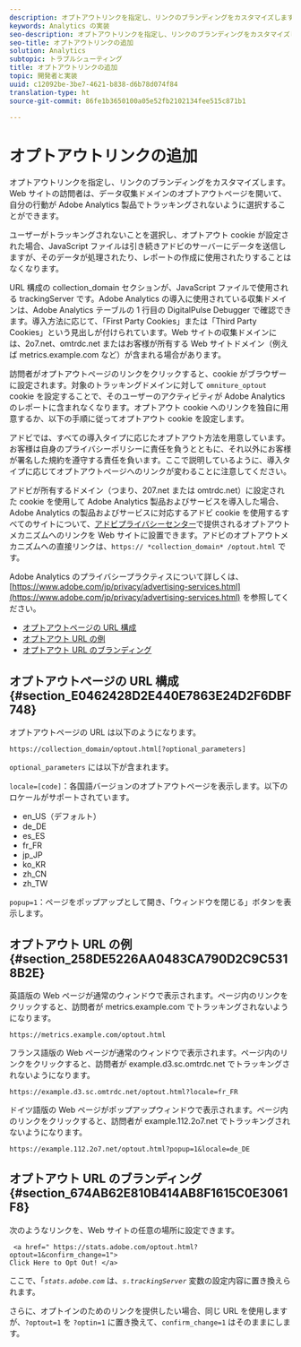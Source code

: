 ```yaml
---
description: オプトアウトリンクを指定し、リンクのブランディングをカスタマイズします。Web サイトの訪問者は、データ収集ドメインのオプトアウトページを開いて、自分の行動が Adobe Analytics 製品でトラッキングされないように選択することができます。
keywords: Analytics の実装
seo-description: オプトアウトリンクを指定し、リンクのブランディングをカスタマイズします。Web サイトの訪問者は、データ収集ドメインのオプトアウトページを開いて、自分の行動が Adobe Analytics 製品でトラッキングされないように選択することができます。
seo-title: オプトアウトリンクの追加
solution: Analytics
subtopic: トラブルシューティング
title: オプトアウトリンクの追加
topic: 開発者と実装
uuid: c12092be-3be7-4621-b838-d6b78d074f84
translation-type: ht
source-git-commit: 86fe1b3650100a05e52fb2102134fee515c871b1

---
```



# オプトアウトリンクの追加

オプトアウトリンクを指定し、リンクのブランディングをカスタマイズします。Web サイトの訪問者は、データ収集ドメインのオプトアウトページを開いて、自分の行動が Adobe Analytics 製品でトラッキングされないように選択することができます。

ユーザーがトラッキングされないことを選択し、オプトアウト cookie が設定された場合、JavaScript ファイルは引き続きアドビのサーバーにデータを送信しますが、そのデータが処理されたり、レポートの作成に使用されたりすることはなくなります。

URL 構成の collection_domain セクションが、JavaScript ファイルで使用される trackingServer です。Adobe Analytics の導入に使用されている収集ドメインは、Adobe Analytics テーブルの 1 行目の DigitalPulse Debugger で確認できます。導入方法に応じて、「First Party Cookies」または「Third Party Cookies」という見出しが付けられています。Web サイトの収集ドメインには、2o7.net、omtrdc.net またはお客様が所有する Web サイトドメイン（例えば metrics.example.com など）が含まれる場合があります。

訪問者がオプトアウトページのリンクをクリックすると、cookie がブラウザーに設定されます。対象のトラッキングドメインに対して `omniture_optout` cookie を設定することで、そのユーザーのアクティビティが Adobe Analytics のレポートに含まれなくなります。オプトアウト cookie へのリンクを独自に用意するか、以下の手順に従ってオプトアウト cookie を設定します。

アドビでは、すべての導入タイプに応じたオプトアウト方法を用意しています。お客様は自身のプライバシーポリシーに責任を負うとともに、それ以外にお客様が署名した規約を遵守する責任を負います。ここで説明しているように、導入タイプに応じてオプトアウトページへのリンクが変わることに注意してください。

アドビが所有するドメイン（つまり、207.net または omtrdc.net）に設定された cookie を使用して Adobe Analytics 製品およびサービスを導入した場合、Adobe Analytics の製品およびサービスに対応するアドビ cookie を使用するすべてのサイトについて、[アドビプライバシーセンター](https://www.adobe.com/jp/privacy/opt-out.html)で提供されるオプトアウトメカニズムへのリンクを Web サイトに設置できます。アドビのオプトアウトメカニズムへの直接リンクは、`https:// *collection_domain* /optout.html` です。

Adobe Analytics のプライバシープラクティスについて詳しくは、[https://www.adobe.com/jp/privacy/advertising-services.html](https://www.adobe.com/jp/privacy/advertising-services.html) を参照してください。

* [オプトアウトページの URL 構成](../../../implement/js-implementation/data-collection/opt-out-link.md#section_E0462428D2E440E7863E24D2F6DBF748)
* [オプトアウト URL の例](../../../implement/js-implementation/data-collection/opt-out-link.md#section_258DE5226AA0483CA790D2C9C5318B2E)
* [オプトアウト URL のブランディング](../../../implement/js-implementation/data-collection/opt-out-link.md#section_674AB62E810B414AB8F1615C0E3061F8)

## オプトアウトページの URL 構成 {#section_E0462428D2E440E7863E24D2F6DBF748}

オプトアウトページの URL は以下のようになります。

```
https://collection_domain/optout.html[?optional_parameters]
```

`optional_parameters` には以下が含まれます。

`locale=[code]`：各国語バージョンのオプトアウトページを表示します。以下のロケールがサポートされています。

* en_US（デフォルト）
* de_DE
* es_ES
* fr_FR
* jp_JP
* ko_KR
* zh_CN
* zh_TW

`popup=1`：ページをポップアップとして開き、「ウィンドウを閉じる」ボタンを表示します。

## オプトアウト URL の例 {#section_258DE5226AA0483CA790D2C9C5318B2E}

英語版の Web ページが通常のウィンドウで表示されます。ページ内のリンクをクリックすると、訪問者が metrics.example.com でトラッキングされないようになります。

```
https://metrics.example.com/optout.html
```

フランス語版の Web ページが通常のウィンドウで表示されます。ページ内のリンクをクリックすると、訪問者が example.d3.sc.omtrdc.net でトラッキングされないようになります。

```
https://example.d3.sc.omtrdc.net/optout.html?locale=fr_FR
```

ドイツ語版の Web ページがポップアップウィンドウで表示されます。ページ内のリンクをクリックすると、訪問者が example.112.2o7.net でトラッキングされないようになります。

```
https://example.112.2o7.net/optout.html?popup=1&locale=de_DE
```

## オプトアウト URL のブランディング{#section_674AB62E810B414AB8F1615C0E3061F8}

次のようなリンクを、Web サイトの任意の場所に設定できます。

```
 <a href=" https://stats.adobe.com/optout.html?optout=1&confirm_change=1">
Click Here to Opt Out! </a>
```

ここで、「*`stats.adobe.com`* は、*`s.trackingServer`* 変数の設定内容に置き換えられます。

さらに、オプトインのためのリンクを提供したい場合、同じ URL を使用しますが、`?optout=1` を `?optin=1` に置き換えて、`confirm_change=1` はそのままにします。
